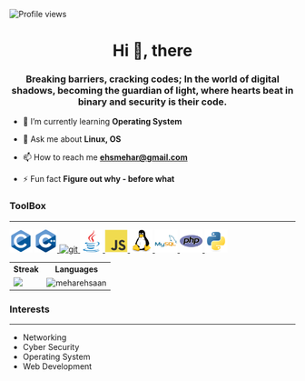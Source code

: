 ![Profile views](https://komarev.com/ghpvc/?username=meharehsaan&style=plastic&color=brightgreen)

<h1 align="center">Hi 👋, there</h1>

<h3 align="center">Breaking barriers, cracking codes; In the world of digital shadows, becoming the guardian of light, where hearts beat in binary and security is their code.</h3>

- 🌱 I’m currently learning **Operating System**

- 💬 Ask me about **Linux, OS**

- 📫 How to reach me **<ehsmehar@gmail.com>**

- ⚡ Fun fact **Figure out why - before what**

<!-- <h3 align="left">Connect with me </h3>

---

<p align="left">
<a href="https://twitter.com/ehsmehar" target="blank"><img align="center" src="https://raw.githubusercontent.com/rahuldkjain/github-profile-readme-generator/master/src/images/icons/Social/twitter.svg" alt="meharehsaan02" height="30" width="40" /></a>
<a href="https://pk.linkedin.com/in/meharehsaan" target="blank"><img align="center" src="https://raw.githubusercontent.com/rahuldkjain/github-profile-readme-generator/master/src/images/icons/Social/linked-in-alt.svg" alt="https://pk.linkedin.com/in/meharehsaan" height="30" width="40" /></a>
</p> -->

<h3 align="left">ToolBox </h3>

---

<p align="left">
<a href="https://www.cprogramming.com/" target="_blank" rel="noreferrer"> <img src="https://raw.githubusercontent.com/devicons/devicon/master/icons/c/c-original.svg" alt="c" width="40" height="40"/></a>
<a href="https://www.w3schools.com/cpp/" target="_blank" rel="noreferrer"> <img src="https://raw.githubusercontent.com/devicons/devicon/master/icons/cplusplus/cplusplus-original.svg" alt="cplusplus" width="40" height="40"/> </a>
<a href="https://git-scm.com/" target="_blank" rel="noreferrer"> <img src="https://www.vectorlogo.zone/logos/git-scm/git-scm-icon.svg" alt="git" width="40" height="40"/> </a>
<a href="https://www.java.com" target="_blank" rel="noreferrer"> <img src="https://raw.githubusercontent.com/devicons/devicon/master/icons/java/java-original.svg" alt="java" width="40" height="40"/> </a>
<a href="https://developer.mozilla.org/en-US/docs/Web/JavaScript" target="_blank" rel="noreferrer"> <img src="https://raw.githubusercontent.com/devicons/devicon/master/icons/javascript/javascript-original.svg" alt="javascript" width="40" height="40"/> </a>
<a href="https://www.linux.org/" target="_blank" rel="noreferrer"> <img src="https://raw.githubusercontent.com/devicons/devicon/master/icons/linux/linux-original.svg" alt="linux" width="40" height="40"/> </a>
<a href="https://www.mysql.com/" target="_blank" rel="noreferrer"> <img src="https://raw.githubusercontent.com/devicons/devicon/master/icons/mysql/mysql-original-wordmark.svg" alt="mysql" width="40" height="40"/> </a>
<a href="https://www.php.net" target="_blank" rel="noreferrer"> <img src="https://raw.githubusercontent.com/devicons/devicon/master/icons/php/php-original.svg" alt="php" width="40" height="40"/> </a>
<a href="https://www.python.org" target="_blank" rel="noreferrer"> <img src="https://raw.githubusercontent.com/devicons/devicon/master/icons/python/python-original.svg" alt="python" width="40" height="40"/> </a>
</p>

<table>
  <tr>
    <!-- <th>Stats</th> -->
    <th align="center">Streak</th>
    <th align="center">Languages</th>
  </tr>
  <tr>
    <!-- <td><img src="https://github-profile-summary-cards.vercel.app/api/cards/stats?username=meharehsaan&theme=gruvbox"/></td> -->
    <td><a href="https://git.io/streak-stats"><img src="https://streak-stats.demolab.com/?user=meharehsaan&theme=gruvbox&hide_border=true&border_radius=32&date_format=j%20M%5B%20Y%5D&ring=888888"/></a></td>
    <!-- <td><img src="https://github-profile-summary-cards.vercel.app/api/cards/repos-per-language?username=meharehsaan&theme=gruvbox"/></td> -->
    <td><img align="center" src="https://github-readme-stats.vercel.app/api/top-langs?username=meharehsaan&theme=gruvbox&hide_border=true&show_icons=true&locale=en&layout=compact" alt="meharehsaan" /></td>
  </tr>
</table>

<!-- <p><img align="left" src="https://github-readme-streak-stats.herokuapp.com/?user=meharehsaan&theme=gruvbox" alt="meharehsaan" /></p>
-->


<h3 align="left"> Interests </h3>

---

- Networking
- Cyber Security
- Operating System
- Web Development
